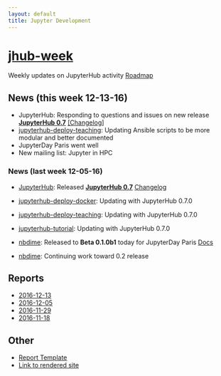 ```yaml
---
layout: default
title: Jupyter Development
---
```

# [jhub-week](https://github.com/willingc/jhub-week)

Weekly updates on JupyterHub activity [Roadmap](https://github.com/jupyter/roadmap/blob/master/jupyterhub.md)

## News (this week 12-13-16)

- JupyterHub: Responding to questions and issues on new release [**JupyterHub 0.7**](https://github.com/jupyterhub/jupyterhub/releases/tag/0.7.0) [[Changelog]](https://jupyterhub.readthedocs.io/en/latest/changelog.html#)
- [jupyterhub-deploy-teaching](https://github.com/jupyterhub/jupyterhub-deploy-teaching): Updating Ansible scripts to be more modular and better documented
- JupyterDay Paris went well
- New mailing list: Jupyter in HPC

### News (last week 12-05-16)

- [JupyterHub][]: Released [**JupyterHub 0.7**](https://github.com/jupyterhub/jupyterhub/releases/tag/0.7.0) [Changelog](https://jupyterhub.readthedocs.io/en/latest/changelog.html#)
- [jupyterhub-deploy-docker][]: Updating with JupyterHub 0.7.0
- [jupyterhub-deploy-teaching][]: Updating with JupyterHub 0.7.0
- [jupyterhub-tutorial][]: Updating with JupyterHub 0.7.0

- [nbdime][]: Released to **Beta 0.1.0b1** today for JupyterDay Paris [Docs](http://nbdime.readthedocs.io/en/latest/)
- [nbdime][]: Continuing work toward 0.2 release

## Reports

- [2016-12-13](https://github.com/willingc/jhub-week/blob/master/2016-12-13-jhub.md)
- [2016-12-05](https://github.com/willingc/jhub-week/blob/master/2016-12-05-jhub.md)
- [2016-11-29](https://github.com/willingc/jhub-week/blob/master/2016-11-29-jhub.md)
- [2016-11-18](https://github.com/willingc/jhub-week/blob/master/2016-11-18-jhub.md)

## Other

- [Report Template](https://github.com/willingc/jhub-week/blob/master/template-jhub.md)
- [Link to rendered site](https://willingc.github.io/jhub-week/index.html)

[JupyterHub]: https://github.com/jupyterhub/jupyterhub
[jupyterhub-deploy-docker]: https://github.com/jupyterhub/jupyterhub-deploy-docker
[jupyterhub-deploy-teaching]: https://github.com/jupyterhub/jupyterhub-deploy-teaching
[jupyterhub-tutorial]: https://github.com/jupyterhub/jupyterhub-tutorial
[nbdime]: https://github.com/jupyter/nbdime
[hubshare]: https://github.com/jupyterhub/hubshare

